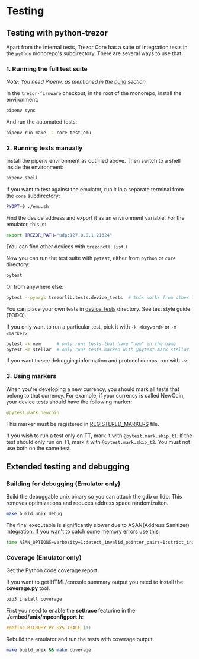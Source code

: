 # Testing

## Testing with python-trezor

Apart from the internal tests, Trezor Core has a suite of integration tests in the
`python` monorepo's subdirectory. There are several ways to use that.


### 1. Running the full test suite

_Note: You need Pipenv, as mentioned in the [build](../build/index.md) section._

In the `trezor-firmware` checkout, in the root of the monorepo, install the environment:
```sh
pipenv sync
```
And run the automated tests:
```sh
pipenv run make -C core test_emu
```


### 2. Running tests manually

Install the pipenv environment as outlined above. Then switch to a shell inside the
environment:

```sh
pipenv shell
```

If you want to test against the emulator, run it in a separate terminal from the `core`
subdirectory:
```sh
PYOPT=0 ./emu.sh
```

Find the device address and export it as an environment variable. For the emulator, this
is:
```sh
export TREZOR_PATH="udp:127.0.0.1:21324"
```
(You can find other devices with `trezorctl list`.)

Now you can run the test suite with `pytest`, either from `python` or `core` directory:
```sh
pytest
```

Or from anywhere else:
```sh
pytest --pyargs trezorlib.tests.device_tests  # this works from other locations
```

You can place your own tests in [device_tests] directory. See test style guide (TODO).

If you only want to run a particular test, pick it with `-k <keyword>` or `-m <marker>`:

```sh
pytest -k nem      # only runs tests that have "nem" in the name
pytest -m stellar  # only runs tests marked with @pytest.mark.stellar
```

If you want to see debugging information and protocol dumps, run with `-v`.


### 3. Using markers

When you're developing a new currency, you should mark all tests that belong to that
currency. For example, if your currency is called NewCoin, your device tests should have
the following marker:

```python
@pytest.mark.newcoin
```

This marker must be registered in [REGISTERED_MARKERS] file.

If you wish to run a test only on TT, mark it with `@pytest.mark.skip_t1`.
If the test should only run on T1, mark it with `@pytest.mark.skip_t2`.
You must not use both on the same test.

[pipenv]: https://docs.pipenv.org/
[device_tests]: ../../python/trezorlib/tests/device_tests
[REGISTERED_MARKERS]: ../../python/trezorlib/tests/device_tests/REGISTERED_MARKERS


## Extended testing and debugging

### Building for debugging (Emulator only)

Build the debuggable unix binary so you can attach the gdb or lldb.
This removes optimizations and reduces address space randomizaiton.

```sh
make build_unix_debug
```

The final executable is significantly slower due to ASAN(Address Sanitizer) integration.
If you wan't to catch some memory errors use this.

```sh
time ASAN_OPTIONS=verbosity=1:detect_invalid_pointer_pairs=1:strict_init_order=true:strict_string_checks=true TREZOR_PROFILE="" pipenv run make test_emu
```

### Coverage (Emulator only)

Get the Python code coverage report.

If you want to get HTML/console summary output you need to install the __coverage.py__ tool.

```sh
pip3 install coverage
```

First you need to enable the __settrace__ featurine in the __./embed/unix/mpconfigport.h__:

```c
#define MICROPY_PY_SYS_TRACE (1)
```

Rebuild the emulator and run the tests with coverage output.

```sh
make build_unix && make coverage
```
